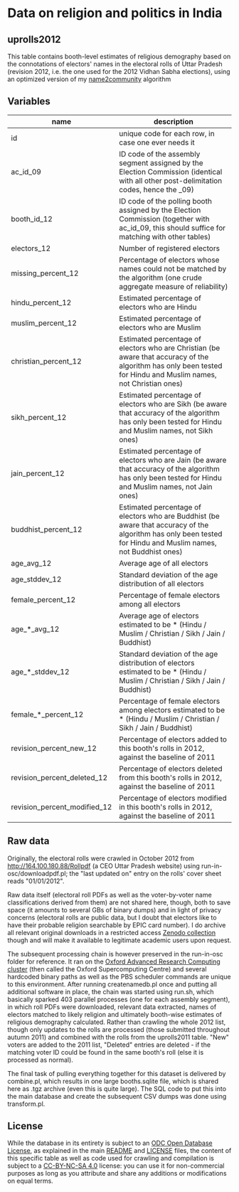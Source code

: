 # Data on religion and politics in India 

## uprolls2012

This table contains booth-level estimates of religious demography based on the connotations of electors' names in the electoral rolls of Uttar Pradesh (revision 2012, i.e. the one used for the 2012 Vidhan Sabha elections), using an optimized version of my [name2community](https://github.com/raphael-susewind/name2community) algorithm

## Variables

name | description
--- | ---
id | unique code for each row, in case one ever needs it
ac_id_09 | ID code of the assembly segment assigned by the Election Commission (identical with all other post-delimitation codes, hence the _09)
booth_id_12 | ID code of the polling booth assigned by the Election Commission (together with ac_id_09, this should suffice for matching with other tables)
electors_12 | Number of registered electors
missing_percent_12 | Percentage of electors whose names could not be matched by the algorithm (one crude aggregate measure of reliability)
hindu_percent_12 | Estimated percentage of electors who are Hindu
muslim_percent_12 | Estimated percentage of electors who are Muslim
christian_percent_12 | Estimated percentage of electors who are Christian (be aware that accuracy of the algorithm has only been tested for Hindu and Muslim names, not Christian ones)
sikh_percent_12 | Estimated percentage of electors who are Sikh (be aware that accuracy of the algorithm has only been tested for Hindu and Muslim names, not Sikh ones)
jain_percent_12 | Estimated percentage of electors who are Jain (be aware that accuracy of the algorithm has only been tested for Hindu and Muslim names, not Jain ones)
buddhist_percent_12 | Estimated percentage of electors who are Buddhist (be aware that accuracy of the algorithm has only been tested for Hindu and Muslim names, not Buddhist ones)
age_avg_12 | Average age of all electors
age_stddev_12 | Standard deviation of the age distribution of all electors
female_percent_12 | Percentage of female electors among all electors
age_*_avg_12 | Average age of electors estimated to be * (Hindu / Muslim / Christian / Sikh / Jain / Buddhist)
age_*_stddev_12 | Standard deviation of the age distribution of electors  estimated to be * (Hindu / Muslim / Christian / Sikh / Jain / Buddhist)
female_*_percent_12 | Percentage of female electors among electors estimated to be * (Hindu / Muslim / Christian / Sikh / Jain / Buddhist)
revision_percent_new_12 | Percentage of electors added to this booth's rolls in 2012, against the baseline of 2011 
revision_percent_deleted_12 | Percentage of electors deleted from this booth's rolls in 2012, against the baseline of 2011
revision_percent_modified_12 | Percentage of electors modified in this booth's rolls in 2012, against the baseline of 2011

## Raw data

Originally, the electoral rolls were crawled in October 2012 from http://164.100.180.88/Rollpdf (a CEO Uttar Pradesh website) using run-in-osc/downloadpdf.pl; the "last updated on" entry on the rolls' cover sheet reads "01/01/2012".

Raw data itself (electoral roll PDFs as well as the voter-by-voter name classifications derived from them) are not shared here, though, both to save space (it amounts to several GBs of binary dumps) and in light of privacy concerns (electoral rolls are public data, but I doubt that electors like to have their probable religion searchable by EPIC card number). I do archive all relevant original downloads in a restricted access [Zenodo collection](https://zenodo.org/communities/india-religion-politics-raw) though and will make it available to legitimate academic users upon request. 

The subsequent processing chain is however preserved in the run-in-osc folder for reference. It ran on the [Oxford Advanced Research Computing cluster](https://www.arc.ox.ac.uk) (then called the Oxford Supercomputing Centre) and several hardcoded binary paths as well as the PBS scheduler commands are unique to this environment. After running createnamedb.pl once and putting all additional software in place, the chain was started using run.sh, which basically sparked 403 parallel processes (one for each assembly segment), in which roll PDFs were downloaded, relevant data extracted, names of electors matched to likely religion and ultimately booth-wise estimates of religious demography calculated. Rather than crawling the whole 2012 list, though only updates to the rolls are processed (those submitted throughout autumn 2011) and combined with the rolls from the uprolls2011 table. "New" voters are added to the 2011 list, "Deleted" entries are deleted - if the matching voter ID could be found in the same booth's roll (else it is processed as normal). 

The final task of pulling everything together for this dataset is delivered by combine.pl, which results in one large booths.sqlite file, which is shared here as .tgz archive (even this is quite large). The SQL code to put this into the main database and create the subsequent CSV dumps was done using transform.pl.

## License

While the database in its entirety is subject to an [ODC Open Database License](http://opendatacommons.org/licenses/odbl/), as explained in the main [README](https://github.com/raphael-susewind/india-religion-politics/blob/master/README.md) and [LICENSE](https://github.com/raphael-susewind/india-religion-politics/blob/master/LICENSE.md) files, the content of this specific table as well as code used for crawling and compilation is subject to a [CC-BY-NC-SA 4.0](https://creativecommons.org/licenses/by-nc-sa/4.0/) license: you can use it for non-commercial purposes as long as you attribute and share any additions or modifications on equal terms. 
